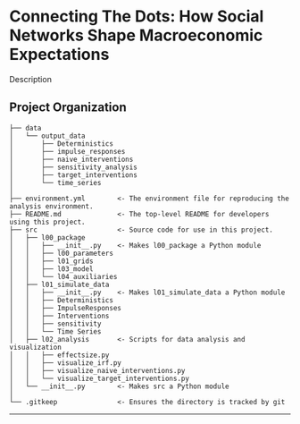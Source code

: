 Connecting The Dots: How Social Networks Shape Macroeconomic Expectations
==============================

Description

Project Organization
------------

    ├── data
    │   └── output_data
    │       ├── Deterministics
    │       ├── impulse_responses
    │       ├── naive_interventions
    │       ├── sensitivity_analysis
    │       ├── target_interventions
    │       └── time_series
    │
    ├── environment.yml        <- The environment file for reproducing the analysis environment.
    ├── README.md              <- The top-level README for developers using this project.
    ├── src                    <- Source code for use in this project.
    │   ├── l00_package
    │   │   ├── __init__.py    <- Makes l00_package a Python module
    │   │   ├── l00_parameters
    │   │   ├── l01_grids
    │   │   ├── l03_model
    │   │   └── l04_auxiliaries
    │   ├── l01_simulate_data
    │   │   ├── __init__.py    <- Makes l01_simulate_data a Python module
    │   │   ├── Deterministics
    │   │   ├── ImpulseResponses
    │   │   ├── Interventions
    │   │   ├── sensitivity
    │   │   └── Time Series
    │   ├── l02_analysis       <- Scripts for data analysis and visualization
    │   │   ├── effectsize.py
    │   │   ├── visualize_irf.py
    │   │   ├── visualize_naive_interventions.py
    │   │   └── visualize_target_interventions.py
    │   └── __init__.py        <- Makes src a Python module
    │
    └── .gitkeep               <- Ensures the directory is tracked by git

--------


